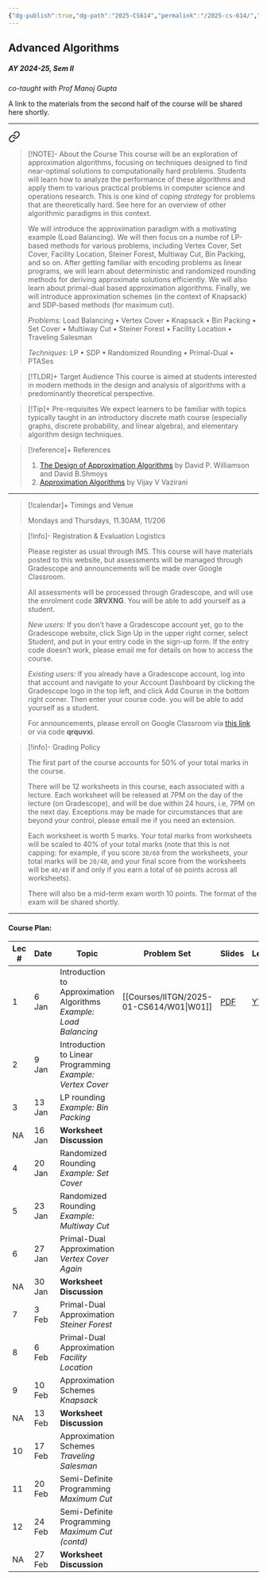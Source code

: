 ```yaml
---
{"dg-publish":true,"dg-path":"2025-CS614","permalink":"/2025-cs-614/","hide":true}
---
```


## Advanced Algorithms
##### AY 2024-25, Sem II
_co-taught with Prof Manoj Gupta_

A link to the materials from the second half of the course will be shared here shortly.

---


<div class="transclusion internal-embed is-loaded"><a class="markdown-embed-link" href="/descriptions/cs-614-v-a/" aria-label="Open link"><svg xmlns="http://www.w3.org/2000/svg" width="24" height="24" viewBox="0 0 24 24" fill="none" stroke="currentColor" stroke-width="2" stroke-linecap="round" stroke-linejoin="round" class="svg-icon lucide-link"><path d="M10 13a5 5 0 0 0 7.54.54l3-3a5 5 0 0 0-7.07-7.07l-1.72 1.71"></path><path d="M14 11a5 5 0 0 0-7.54-.54l-3 3a5 5 0 0 0 7.07 7.07l1.71-1.71"></path></svg></a><div class="markdown-embed">





> [!NOTE]- About the Course
> This course will be an exploration of approximation algorithms, focusing on techniques designed to find near-optimal solutions to computationally hard problems. Students will learn how to analyze the performance of these algorithms and apply them to various practical problems in computer science and operations research. This is one kind of _coping strategy_ for problems that are theoretically hard. See here for an overview of other algorithmic paradigms in this context.
> 
> We will introduce the approximation paradigm with a motivating example (Load Balancing). We will then focus on a numbe rof LP-based methods for various problems, including Vertex Cover, Set Cover, Facility Location, Steiner Forest, Multiway Cut, Bin Packing, and so on. After getting familiar with encoding problems as linear programs, we will learn about deterministic and randomized rounding methods for deriving approximate solutions efficiently. We will also learn about primal-dual based approximation algorithms. Finally, we will introduce approximation schemes (in the context of Knapsack) and SDP-based methods (for maximum cut).
> 
> _Problems:_ Load Balancing • Vertex Cover • Knapsack • Bin Packing • Set Cover • Multiway Cut • Steiner Forest • Facility Location • Traveling Salesman 
> 
> _Techniques_: LP • SDP • Randomized Rounding • Primal-Dual • PTASes

> [!TLDR]+ Target Audience
> This course is aimed at students interested in modern methods in the design and analysis of algorithms with a predominantly theoretical perspective. 

> [!Tip]+ Pre-requisites
> We expect learners to be familiar with topics typically taught in an introductory discrete math course (especially graphs, discrete probability, and linear algebra), and elementary algorithm design techniques.

> [!reference]+ References
> 
> 1. [The Design of Approximation Algorithms](https://www.designofapproxalgs.com/book.pdf) by David P. Williamson and David B.Shmoys
> 2. [Approximation Algorithms](https://athena.nitc.ac.in/~kmurali/Courses/CombAlg2014/vazirani.pdf) by Vijay V Vazirani

---



</div></div>


> [!calendar]+ Timings and Venue
> 
> Mondays and Thursdays, 11.30AM, 11/206

> [!info]- Registration & Evaluation Logistics
> 
> Please register as usual through IMS. This course will have materials posted to this website, but assessments will be managed through Gradescope and announcements will be made over Google Classroom.
> 
> All assessments will be processed through Gradescope, and will use the enrolment code **3RVXNG**. You will be able to add yourself as a student.
> 
> _New users:_ If you don’t have a Gradescope account yet, go to the Gradescope website, click Sign Up in the upper right corner, select Student, and put in your entry code in the sign-up form. If the entry code doesn’t work, please email me for details on how to access the course.
> 
> _Existing users:_ If you already have a Gradescope account, log into that account and navigate to your Account Dashboard by clicking the Gradescope logo in the top left, and click Add Course in the bottom right corner. Then enter your course code. you will be able to add yourself as a student.
> 
> For announcements, please enroll on Google Classroom via [this link](https://classroom.google.com/c/NzQzMzk3MTE4Njc3?cjc=qrquvxi) or via code **qrquvxi**. 

> [!info]- Grading Policy
> 
> The first part of the course accounts for 50% of your total marks in the course. 
> 
> There will be 12 worksheets in this course, each associated with a lecture. Each worksheet will be released at 7PM on the day of the lecture (on Gradescope), and will be due within 24 hours, i.e, 7PM on the next day. Exceptions may be made for circumstances that are beyond your control, please email me if you need an extension.
> 
> Each worksheet is worth 5 marks. Your total marks from worksheets will be scaled to 40% of your total marks (note that this is not capping: for example, if you score `30/60` from the worksheets, your total marks will be `20/40`, and your final score from the worksheets will be `40/40` if and only if you earn a total of `60` points across all worksheets).
> 
> There will also be a mid-term exam worth 10 points. The format of the exam will be shared shortly.

---
#### Course Plan: 

| Lec # | Date   | Topic                                                                 | Problem Set | Slides                                                                                                                     | Lecture                                    | Notes |
| ----- | ------ | --------------------------------------------------------------------- | ----------- | -------------------------------------------------------------------------------------------------------------------------- | ------------------------------------------ | ----- |
| 1     | 6 Jan  | Introduction to Approximation Algorithms<br>_Example: Load Balancing_ | [[Courses/IITGN/2025-01-CS614/W01\|W01]]     | [PDF](https://www.dropbox.com/scl/fi/e0whsgsw6rfiwkrc47q63/slides-load-balancing.pdf?rlkey=sz0p3henbxxdo7mjv1opojfd2&dl=0) | [YT](https://youtube.com/live/t0NNDCL6HFw) | TBA   |
| 2     | 9 Jan  | Introduction to Linear Programming<br>_Example: Vertex Cover_         |             |                                                                                                                            |                                            |       |
| 3     | 13 Jan | LP rounding<br>_Example: Bin Packing_                                 |             |                                                                                                                            |                                            |       |
| NA    | 16 Jan | **Worksheet Discussion**                                              |             |                                                                                                                            |                                            |       |
| 4     | 20 Jan | Randomized Rounding<br>_Example: Set Cover_                           |             |                                                                                                                            |                                            |       |
| 5     | 23 Jan | Randomized Rounding<br>_Example: Multiway Cut_                        |             |                                                                                                                            |                                            |       |
| 6     | 27 Jan | Primal-Dual Approximation<br>_Vertex Cover Again_                     |             |                                                                                                                            |                                            |       |
| NA    | 30 Jan | **Worksheet Discussion**                                              |             |                                                                                                                            |                                            |       |
| 7     | 3 Feb  | Primal-Dual Approximation<br>_Steiner Forest_                         |             |                                                                                                                            |                                            |       |
| 8     | 6 Feb  | Primal-Dual Approximation<br>_Facility Location_                      |             |                                                                                                                            |                                            |       |
| 9     | 10 Feb | Approximation Schemes<br>_Knapsack_                                   |             |                                                                                                                            |                                            |       |
| NA    | 13 Feb | **Worksheet Discussion**                                              |             |                                                                                                                            |                                            |       |
| 10    | 17 Feb | Approximation Schemes<br>_Traveling Salesman_                         |             |                                                                                                                            |                                            |       |
| 11    | 20 Feb | Semi-Definite Programming<br>_Maximum Cut_                            |             |                                                                                                                            |                                            |       |
| 12    | 24 Feb | Semi-Definite Programming<br>_Maximum Cut (contd)_                    |             |                                                                                                                            |                                            |       |
| NA    | 27 Feb | **Worksheet Discussion**                                              |             |                                                                                                                            |                                            |       |

